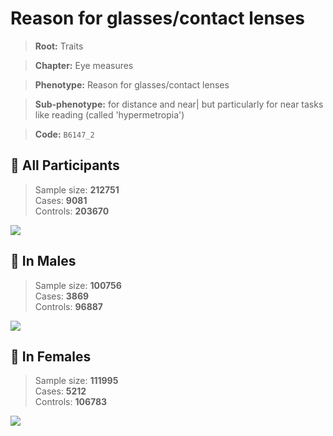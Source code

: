 # Reason for glasses/contact lenses
> **Root:** Traits  

> **Chapter:** Eye measures  

> **Phenotype:** Reason for glasses/contact lenses  

> **Sub-phenotype:**  for distance and near| but particularly for near tasks like reading (called 'hypermetropia')  

> **Code:** `B6147_2`

## 🧪 All Participants  
> Sample size: **212751**  
> Cases: **9081**  
> Controls: **203670**
<img src="/Traits/Figures/ALL/B6147_2.png"/>
<CsvTable src="/public/Traits/Data/ALL/LG_B6147_2.csv" label="🔍 View full results" />

## 👨 In Males  
> Sample size: **100756**  
> Cases: **3869**  
> Controls: **96887**
<img src="/Traits/Figures/Male/B6147_2.png"/>
<CsvTable src="/public/Traits/Data/Male/LG_B6147_2.csv" label="🔍 View full results" />

## 👩 In Females  
> Sample size: **111995**  
> Cases: **5212**  
> Controls: **106783**
<img src="/Traits/Figures/Female/B6147_2.png"/>
<CsvTable src="/public/Traits/Data/Female/LG_B6147_2.csv" label="🔍 View full results" />
